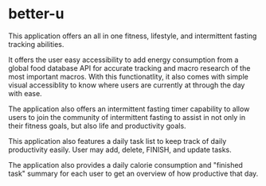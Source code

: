 # better-u

This application offers an all in one fitness, lifestyle, and intermittent fasting tracking abilities.

It offers the user easy accessibility to add energy consumption from a global food database API for accurate tracking and macro research of the most important macros. With this functionatlity, it also comes with simple visual accessiblity to know where users are currently at through the day with ease.

The application also offers an intermittent fasting timer capability to allow users to join the community of intermittent fasting to assist in not only in their fitness goals, but also life and productivity goals. 

This application also features a daily task list to keep track of daily productivity easily. User may add, delete, FINISH, and update tasks.

The application also provides a daily calorie consumption and "finished task" summary for each user to get an overview of how productive that day. 

